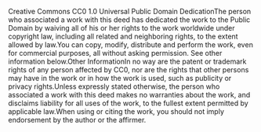 Creative Commons CC0 1.0 Universal Public Domain DedicationThe person who associated a work with this deed has dedicated the work to the Public Domain by waiving all of his or her rights to the work worldwide under copyright law, including all related and neighboring rights, to the extent allowed by law.You can copy, modify, distribute and perform the work, even for commercial purposes, all without asking permission. See other information below.Other InformationIn no way are the patent or trademark rights of any person affected by CC0, nor are the rights that other persons may have in the work or in how the work is used, such as publicity or privacy rights.Unless expressly stated otherwise, the person who associated a work with this deed makes no warranties about the work, and disclaims liability for all uses of the work, to the fullest extent permitted by applicable law.When using or citing the work, you should not imply endorsement by the author or the affirmer.
